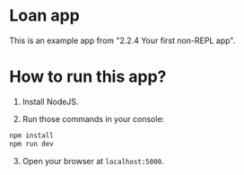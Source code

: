 # Loan app

This is an example app from "2.2.4 Your first non-REPL app".

# How to run this app?

1. Install NodeJS.

2. Run those commands in your console:

```bash
npm install
npm run dev
```

3. Open your browser at `localhost:5000`.
